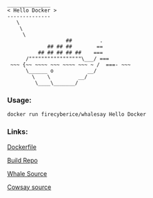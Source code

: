 ```
______________ 
< Hello Docker >
--------------
   \
    \
     \
                   ##         .
             ## ## ##        ==
          ## ## ## ## ##    ===
      /"""""""""""""""""\___/ ===
 ~~~ {~~ ~~~~ ~~~ ~~~~ ~~~ ~ /  ===- ~~~
      \______ o           __/
        \    \         __/
         \____\_______/

```
### Usage:

`docker run firecyberice/whalesay Hello Docker`

### Links:

[Dockerfile](https://github.com/firecyberice/whalesay/blob/master/Dockerfile)

[Build Repo](https://github.com/firecyberice/whalesay)


[Whale Source](https://github.com/moxiegirl/whalesay)

[Cowsay source](https://github.com/jasonm23/cowsay)
